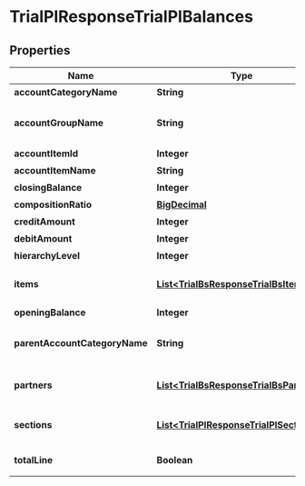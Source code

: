 

# TrialPlResponseTrialPlBalances

## Properties

Name | Type | Description | Notes
------------ | ------------- | ------------- | -------------
**accountCategoryName** | **String** | 勘定科目カテゴリー名 |  [optional]
**accountGroupName** | **String** | 決算書表示名(account_item_display_type:group指定時に決算書表示名の時のみ含まれる) |  [optional]
**accountItemId** | **Integer** | 勘定科目ID(勘定科目の時のみ含まれる) |  [optional]
**accountItemName** | **String** | 勘定科目名(勘定科目の時のみ含まれる) |  [optional]
**closingBalance** | **Integer** | 期末残高 |  [optional]
**compositionRatio** | [**BigDecimal**](BigDecimal.md) | 構成比 |  [optional]
**creditAmount** | **Integer** | 貸方金額 |  [optional]
**debitAmount** | **Integer** | 借方金額 |  [optional]
**hierarchyLevel** | **Integer** | 階層レベル |  [optional]
**items** | [**List&lt;TrialBsResponseTrialBsItems&gt;**](TrialBsResponseTrialBsItems.md) | breakdown_display_type:item, account_item_display_type:account_item指定時のみ含まれる |  [optional]
**openingBalance** | **Integer** | 期首残高 |  [optional]
**parentAccountCategoryName** | **String** | 上位勘定科目カテゴリー名(勘定科目カテゴリーの時のみ、上層が存在する場合含まれる) |  [optional]
**partners** | [**List&lt;TrialBsResponseTrialBsPartners&gt;**](TrialBsResponseTrialBsPartners.md) | breakdown_display_type:partner, account_item_display_type:account_item指定時のみ含まれる |  [optional]
**sections** | [**List&lt;TrialPlResponseTrialPlSections&gt;**](TrialPlResponseTrialPlSections.md) | breakdown_display_type:section, account_item_display_type:account_item指定時のみ含まれる |  [optional]
**totalLine** | **Boolean** | 合計行(勘定科目カテゴリーの時のみ含まれる) |  [optional]



